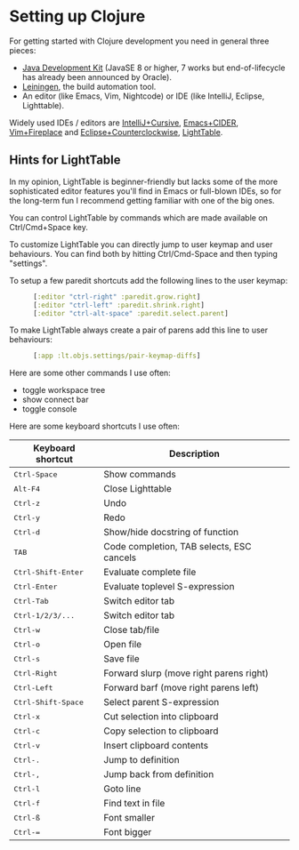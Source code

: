 # Setting up Clojure

For getting started with Clojure development you need in general three pieces:

- [Java Development Kit](http://www.oracle.com/technetwork/java/javase/downloads)
  (JavaSE 8 or higher, 7 works but end-of-lifecycle has already been
  announced by Oracle).
- [Leiningen](http://leiningen.org/), the build automation tool.
- An editor (like Emacs, Vim, Nightcode) or IDE (like IntelliJ, Eclipse, Lighttable).


Widely used IDEs / editors are
[IntelliJ+Cursive](https://cursiveclojure.com/),
[Emacs+CIDER](http://clojure-doc.org/articles/tutorials/emacs.html),
[Vim+Fireplace](http://www.neo.com/2014/02/25/getting-started-with-clojure-in-vim) and
[Eclipse+Counterclockwise](http://www.falkoriemenschneider.de/a__2014-05-27__Configuring-Eclipse-for-Clojure.html),
[LightTable](http://lighttable.com/).


## Hints for LightTable

In my opinion, LightTable is beginner-friendly but lacks some of the
more sophisticated editor features you'll find in Emacs or full-blown
IDEs, so for the long-term fun I recommend getting familiar with one
of the big ones.

You can control LightTable by commands which are made available on
Ctrl/Cmd+Space key.

To customize LightTable you can directly jump to user keymap and user
behaviours. You can find both by hitting Ctrl/Cmd-Space and then
typing "settings".

To setup a few paredit shortcuts add the following lines to the user keymap:
```clojure
      [:editor "ctrl-right" :paredit.grow.right]
      [:editor "ctrl-left" :paredit.shrink.right]
      [:editor "ctrl-alt-space" :paredit.select.parent]
```

To make LightTable always create a pair of parens add this line to user behaviours:
```clojure
      [:app :lt.objs.settings/pair-keymap-diffs]
```

Here are some other commands I use often:

  - toggle workspace tree
  - show connect bar
  - toggle console

Here are some keyboard shortcuts I use often:


Keyboard shortcut               | Description
--------------------------------|-------------------------------
<kbd>Ctrl-Space</kbd> |        Show commands
<kbd>Alt-F4</kbd> |            Close Lighttable
<kbd>Ctrl-z</kbd> |            Undo
<kbd>Ctrl-y</kbd> |            Redo
<kbd>Ctrl-d</kbd> |            Show/hide docstring of function
<kbd>TAB</kbd> |               Code completion, TAB selects, ESC cancels
<kbd>Ctrl-Shift-Enter</kbd> |  Evaluate complete file
<kbd>Ctrl-Enter</kbd> |        Evaluate toplevel S-expression
<kbd>Ctrl-Tab</kbd> |          Switch editor tab
<kbd>Ctrl-1/2/3/...</kbd> |    Switch editor tab
<kbd>Ctrl-w</kbd> |            Close tab/file
<kbd>Ctrl-o</kbd> |            Open file
<kbd>Ctrl-s</kbd> |            Save file
<kbd>Ctrl-Right</kbd> |        Forward slurp (move right parens right)
<kbd>Ctrl-Left</kbd> |         Forward barf (move right parens left)
<kbd>Ctrl-Shift-Space</kbd> |  Select parent S-expression
<kbd>Ctrl-x</kbd> |            Cut selection into clipboard
<kbd>Ctrl-c</kbd> |            Copy selection to clipboard
<kbd>Ctrl-v</kbd> |            Insert clipboard contents
<kbd>Ctrl-.</kbd> |            Jump to definition
<kbd>Ctrl-,</kbd> |            Jump back from definition
<kbd>Ctrl-l</kbd> |            Goto line
<kbd>Ctrl-f</kbd> |            Find text in file
<kbd>Ctrl-ß</kbd> |            Font smaller
<kbd>Ctrl-=</kbd> |            Font bigger

